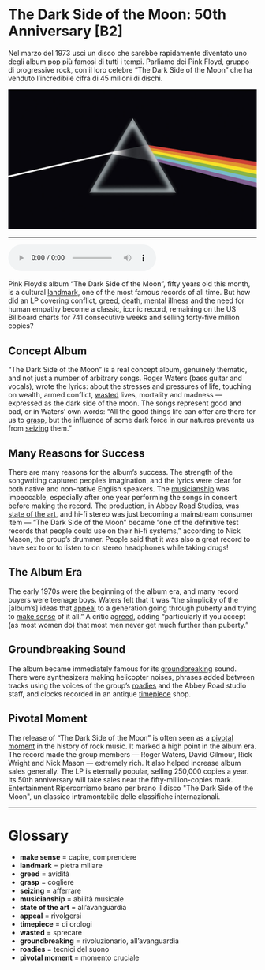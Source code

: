 # The Dark Side of the Moon: 50th Anniversary   [B2]

Nel marzo del 1973 uscì un disco che sarebbe rapidamente diventato uno degli album pop più famosi di tutti i tempi. Parliamo dei Pink Floyd, gruppo di progressive rock, con il loro celebre “The Dark Side of the Moon” che ha venduto l’incredibile cifra di 45 milioni di dischi.

![](The%20Dark%20Side%20of%20the%20Moon%2050th%20Anniversary.jpg)

--------------

<div>
<audio controls autoplay>
    <source src="https://raw.githubusercontent.com/dartie/speakup/main/2023-03/The%20Dark%20Side%20of%20the%20Moon%2050th%20Anniversary.mp3" type="audio/mpeg">
</audio>
</div>


Pink Floyd’s album “The Dark Side of the Moon”, fifty years old this month, is a cultural [landmark](## "pietra miliare"), one of the most famous records of all time. But how did an LP covering conflict, [greed](## "avidità"), death, mental illness and the need for human empathy become a classic, iconic record, remaining on the US Billboard charts for 741 consecutive weeks and selling forty-five million copies? 

## Concept Album
“The Dark Side of the Moon” is a real concept album, genuinely thematic, and not just a number of arbitrary songs. Roger Waters (bass guitar and vocals), wrote the lyrics: about the stresses and pressures of life, touching on wealth, armed conflict, [wasted](## "sprecare") lives, mortality and madness — expressed as the dark side of the moon. The songs represent good and bad, or in Waters’ own words: “All the good things life can offer are there for us to [grasp](## "cogliere"), but the influence of some dark force in our natures prevents us from [seizing](## "afferrare") them.”

## Many Reasons for Success
There are many reasons for the album’s success. The strength of the songwriting captured people’s imagination, and the lyrics were clear for both native and non-native English speakers. The [musicianship](## "abilità musicale") was impeccable, especially after one year performing the songs in concert before making the record. The production, in Abbey Road Studios, was [state of the art](## "all’avanguardia"), and hi-fi stereo was just becoming a mainstream consumer item — “The Dark Side of the Moon” became “one of the definitive test records that people could use on their hi-fi systems,” according to Nick Mason, the group’s drummer. People said that it was also a great record to have sex to or to listen to on stereo headphones while taking drugs!

## The Album Era
The early 1970s were the beginning of the album era, and many record buyers were teenage boys. Waters felt that it was “the simplicity of the [album’s] ideas that [appeal](## "rivolgersi") to a generation going through puberty and trying to [make sense](## "capire, comprendere") of it all.” A critic a[greed](## "avidità"), adding “particularly if you accept (as most women do) that most men never get much further than puberty.”

## Groundbreaking Sound
The album became immediately famous for its [groundbreaking](## "rivoluzionario, all’avanguardia") sound. There were synthesizers making helicopter noises, phrases added between tracks using the voices of the group’s [roadies](## "tecnici del suono") and the Abbey Road studio staff, and clocks recorded in an antique [timepiece](## "di orologi") shop.

## Pivotal Moment
The release of “The Dark Side of the Moon” is often seen as a [pivotal moment](## "momento cruciale") in the history of rock music. It marked a high point in the album era. The record made the group members — Roger Waters, David Gilmour, Rick Wright and Nick Mason — extremely rich. It also helped increase album sales generally. The LP is eternally popular, selling 250,000 copies a year. Its 50th anniversary will take sales near the fifty-million-copies mark.
Entertainment
Ripercorriamo brano per brano il disco "The Dark Side of the Moon", un classico intramontabile delle classifiche internazionali.

--------------

<div style = "display:block; clear:both; page-break-after:always;"></div>

# Glossary
* **make sense** = capire, comprendere
* **landmark** = pietra miliare
* **greed** = avidità
* **grasp** = cogliere
* **seizing** = afferrare
* **musicianship** = abilità musicale
* **state of the art** = all’avanguardia
* **appeal** = rivolgersi
* **timepiece** = di orologi
* **wasted** = sprecare
* **groundbreaking** = rivoluzionario, all’avanguardia
* **roadies** = tecnici del suono
* **pivotal moment** = momento cruciale
